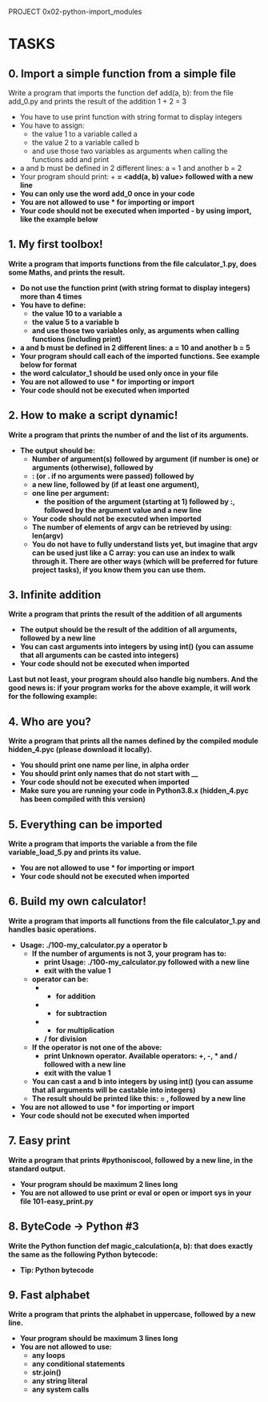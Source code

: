 PROJECT
0x02-python-import_modules

# TASKS

## 0. Import a simple function from a simple file

Write a program that imports the function def add(a, b): from the file add_0.py and prints the result of the addition 1 + 2 = 3

* You have to use print function with string format to display integers
* You have to assign:
    * the value 1 to a variable called a
    * the value 2 to a variable called b
    * and use those two variables as arguments when calling the functions add and print
* a and b must be defined in 2 different lines: a = 1 and another b = 2
* Your program should print: <a value> + <b value> = <add(a, b) value> followed with a new line
* You can only use the word add_0 once in your code
* You are not allowed to use * for importing or __import__
* Your code should not be executed when imported - by using __import__, like the example below


## 1. My first toolbox!

Write a program that imports functions from the file calculator_1.py, does some Maths, and prints the result.

* Do not use the function print (with string format to display integers) more than 4 times
* You have to define:
    * the value 10 to a variable a
    * the value 5 to a variable b
    * and use those two variables only, as arguments when calling functions (including print)
* a and b must be defined in 2 different lines: a = 10 and another b = 5
* Your program should call each of the imported functions. See example below for format
* the word calculator_1 should be used only once in your file
* You are not allowed to use * for importing or __import__
* Your code should not be executed when imported


## 2. How to make a script dynamic!

Write a program that prints the number of and the list of its arguments.

* The output should be:
  * Number of argument(s) followed by argument (if number is one) or arguments (otherwise), followed by
  * : (or . if no arguments were passed) followed by
  * a new line, followed by (if at least one argument),
  * one line per argument:
    * the position of the argument (starting at 1) followed by :, followed by the argument value and a new line
  * Your code should not be executed when imported
  * The number of elements of argv can be retrieved by using: len(argv)
  * You do not have to fully understand lists yet, but imagine that argv can be used just like a C array: you can use an index to walk through it. There are other ways (which will be preferred for future project tasks), if you know them you can use them.


## 3. Infinite addition

Write a program that prints the result of the addition of all arguments

* The output should be the result of the addition of all arguments, followed by a new line
* You can cast arguments into integers by using int() (you can assume that all arguments can be casted into integers)
* Your code should not be executed when imported

Last but not least, your program should also handle big numbers. And the good news is: if your program works for the above example, it will work for the following example:


## 4. Who are you?

Write a program that prints all the names defined by the compiled module hidden_4.pyc (please download it locally).

* You should print one name per line, in alpha order
* You should print only names that do not start with __
* Your code should not be executed when imported
* Make sure you are running your code in Python3.8.x (hidden_4.pyc has been compiled with this version)


## 5. Everything can be imported

Write a program that imports the variable a from the file variable_load_5.py and prints its value.

* You are not allowed to use * for importing or __import__
* Your code should not be executed when imported


## 6. Build my own calculator!

Write a program that imports all functions from the file calculator_1.py and handles basic operations.

* Usage: ./100-my_calculator.py a operator b
  * If the number of arguments is not 3, your program has to:
    * print Usage: ./100-my_calculator.py <a> <operator> <b> followed with a new line
    * exit with the value 1
  * operator can be:
    * + for addition
    * - for subtraction
    * * for multiplication
    * / for division
  * If the operator is not one of the above:
    * print Unknown operator. Available operators: +, -, * and / followed with a new line
    * exit with the value 1
  * You can cast a and b into integers by using int() (you can assume that all arguments will be castable into integers)
  * The result should be printed like this: <a> <operator> <b> = <result>, followed by a new line
* You are not allowed to use * for importing or __import__
* Your code should not be executed when imported


## 7. Easy print

Write a program that prints #pythoniscool, followed by a new line, in the standard output.

* Your program should be maximum 2 lines long
* You are not allowed to use print or eval or open or import sys in your file 101-easy_print.py


## 8. ByteCode -> Python #3

Write the Python function def magic_calculation(a, b): that does exactly the same as the following Python bytecode:

* Tip: Python bytecode


## 9. Fast alphabet

Write a program that prints the alphabet in uppercase, followed by a new line.

* Your program should be maximum 3 lines long
* You are not allowed to use:
  * any loops
  * any conditional statements
  * str.join()
  * any string literal
  * any system calls
